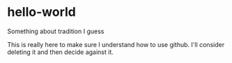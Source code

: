 # hello-world
Something about tradition I guess

This is really here to make sure I understand how to use github. 
I'll consider deleting it and then decide against it.
